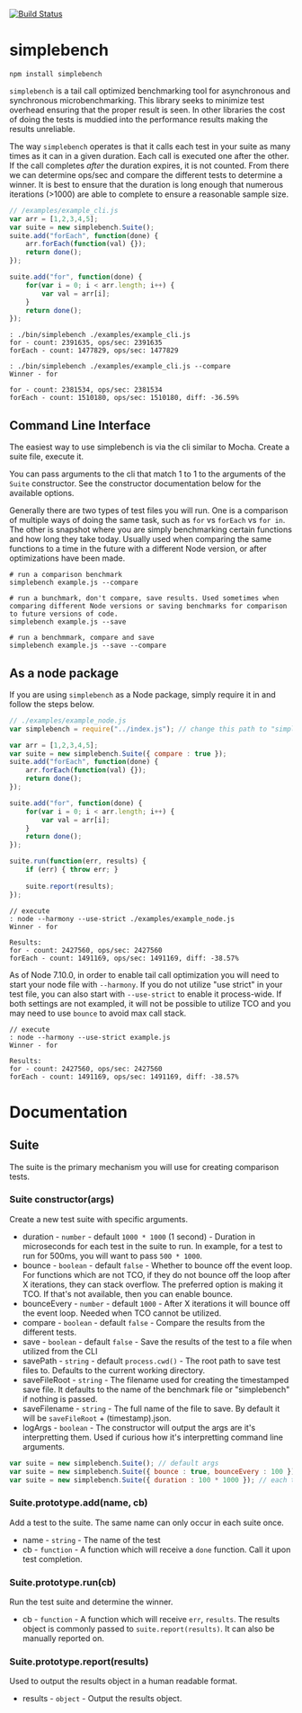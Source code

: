 [![Build Status](https://travis-ci.org/simpleviewinc/simplebench.svg?branch=master)](https://travis-ci.org/simpleviewinc/simplebench)

# simplebench
`npm install simplebench`

`simplebench` is a tail call optimized benchmarking tool for asynchronous and synchronous microbenchmarking. This library seeks to minimize test overhead ensuring that the proper result is seen. In other libraries the cost of doing the tests is muddied into the performance results making the results unreliable.

The way `simplebench` operates is that it calls each test in your suite as many times as it can in a given duration. Each call is executed one after the other. If the call completes *after* the duration expires, it is not counted. From there we can determine ops/sec and compare the different tests to determine a winner. It is best to ensure that the duration is long enough that numerous iterations (>1000) are able to complete to ensure a reasonable sample size.

```js
// /examples/example_cli.js
var arr = [1,2,3,4,5];
var suite = new simplebench.Suite();
suite.add("forEach", function(done) {
	arr.forEach(function(val) {});
	return done();
});

suite.add("for", function(done) {
	for(var i = 0; i < arr.length; i++) {
		var val = arr[i];
	}
	return done();
});
```

```
: ./bin/simplebench ./examples/example_cli.js
for - count: 2391635, ops/sec: 2391635
forEach - count: 1477829, ops/sec: 1477829

: ./bin/simplebench ./examples/example_cli.js --compare
Winner - for

for - count: 2381534, ops/sec: 2381534
forEach - count: 1510180, ops/sec: 1510180, diff: -36.59%
```

## Command Line Interface

The easiest way to use simplebench is via the cli similar to Mocha. Create a suite file, execute it.

You can pass arguments to the cli that match 1 to 1 to the arguments of the `Suite` constructor. See the constructor documentation below for the available options.

Generally there are two types of test files you will run. One is a comparison of multiple ways of doing the same task, such as `for` vs `forEach` vs `for in`. The other is snapshot where you are simply benchmarking certain functions and how long they take today. Usually used when comparing the same functions to a time in the future with a different Node version, or after optimizations have been made.

```
# run a comparison benchmark
simplebench example.js --compare

# run a bunchmark, don't compare, save results. Used sometimes when comparing different Node versions or saving benchmarks for comparison to future versions of code.
simplebench example.js --save

# run a benchmmark, compare and save
simplebench example.js --save --compare
```

## As a node package

If you are using `simplebench` as a Node package, simply require it in and follow the steps below.

```js
// ./examples/example_node.js
var simplebench = require("../index.js"); // change this path to "simplebench" for your usecase

var arr = [1,2,3,4,5];
var suite = new simplebench.Suite({ compare : true });
suite.add("forEach", function(done) {
	arr.forEach(function(val) {});
	return done();
});

suite.add("for", function(done) {
	for(var i = 0; i < arr.length; i++) {
		var val = arr[i];
	}
	return done();
});

suite.run(function(err, results) {
	if (err) { throw err; }
	
	suite.report(results);
});
```

```
// execute
: node --harmony --use-strict ./examples/example_node.js
Winner - for

Results:
for - count: 2427560, ops/sec: 2427560
forEach - count: 1491169, ops/sec: 1491169, diff: -38.57%
```

As of Node 7.10.0, in order to enable tail call optimization you will need to start your node file with `--harmony`. If you do not utilize "use strict" in your test file, you can also start with `--use-strict` to enable it process-wide. If both settings are not exampled, it will not be possible to utilize TCO and you may need to use `bounce` to avoid max call stack.

```
// execute
: node --harmony --use-strict example.js
Winner - for

Results:
for - count: 2427560, ops/sec: 2427560
forEach - count: 1491169, ops/sec: 1491169, diff: -38.57%
```

# Documentation

## Suite

The suite is the primary mechanism you will use for creating comparison tests.

### Suite constructor(args)

Create a new test suite with specific arguments.

* duration - `number` - default `1000 * 1000` (1 second) - Duration in microseconds for each test in the suite to run. In example, for a test to run for 500ms, you will want to pass `500 * 1000`.
* bounce - `boolean` - default `false` - Whether to bounce off the event loop. For functions which are not TCO, if they do not bounce off the loop after X iterations, they can stack overflow. The preferred option is making it TCO. If that's not available, then you can enable bounce.
* bounceEvery - `number` - default `1000` - After X iterations it will bounce off the event loop. Needed when TCO cannot be utilized.
* compare - `boolean` - default `false` - Compare the results from the different tests.
* save - `boolean` - default `false` - Save the results of the test to a file when utilized from the CLI
* savePath - `string` - default `process.cwd()` - The root path to save test files to. Defaults to the current working directory.
* saveFileRoot - `string` - The filename used for creating the timestamped save file. It defaults to the name of the benchmark file or "simplebench" if nothing is passed.
* saveFilename - `string` - The full name of the file to save. By default it will be `saveFileRoot` + (timestamp).json.
* logArgs - `boolean` - The constructor will output the args are it's interpretting them. Used if curious how it's interpretting command line arguments.

```js
var suite = new simplebench.Suite(); // default args
var suite = new simplebench.Suite({ bounce : true, bounceEvery : 100 }); // bounce off event loop every 100 iterations
var suite = new simplebench.Suite({ duration : 100 * 1000 }); // each test in the suite will run for 100ms
```

### Suite.prototype.add(name, cb)

Add a test to the suite. The same name can only occur in each suite once.

* name - `string` - The name of the test
* cb - `function` - A function which will receive a `done` function. Call it upon test completion.

### Suite.prototype.run(cb)

Run the test suite and determine the winner. 

* cb - `function` - A function which will receive `err`, `results`. The results object is commonly passed to `suite.report(results)`. It can also be manually reported on.

### Suite.prototype.report(results)

Used to output the results object in a human readable format.

* results - `object` - Output the results object.